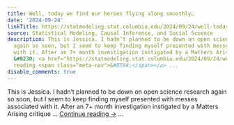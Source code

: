 ```yaml
---
title: Well, today we find our heroes flying along smoothly…
date: '2024-09-24'
linkTitle: https://statmodeling.stat.columbia.edu/2024/09/24/well-today-we-find-our-heroes-flying-along-smoothly/
source: Statistical Modeling, Causal Inference, and Social Science
description: This is Jessica. I hadn’t planned to be down on open science research
  again so soon, but I seem to keep finding myself presented with messes associated
  with it. After an 7+ month investigation instigated by a Matters Arising critique
  &#8230; <a href="https://statmodeling.stat.columbia.edu/2024/09/24/well-today-we-find-our-heroes-flying-along-smoothly/">Continue
  reading <span class="meta-nav">&#8594;</span></a> ...
disable_comments: true
---
```

This is Jessica. I hadn’t planned to be down on open science research again so soon, but I seem to keep finding myself presented with messes associated with it. After an 7+ month investigation instigated by a Matters Arising critique &#8230; <a href="https://statmodeling.stat.columbia.edu/2024/09/24/well-today-we-find-our-heroes-flying-along-smoothly/">Continue reading <span class="meta-nav">&#8594;</span></a> ...